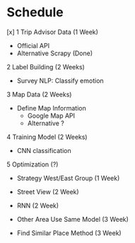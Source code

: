 # Schedule 

[x] 1 Trip Advisor Data  (1 Week)
- Official API
- Alternative Scrapy (Done)

2 Label Building (2 Weeks)
- Survey NLP: Classify emotion

3 Map Data (2 Weeks)
- Define Map Information
   - Google Map API
   - Alternative ?

4 Training Model (2 Weeks)
- CNN classification

5 Optimization (?)
- Strategy West/East Group (1 Week)

- Street View (2 Week)
- RNN (2 Week)
- Other Area Use Same Model (3 Week)
- Find Similar Place Method (3 Week)
